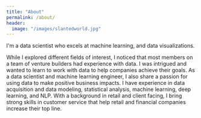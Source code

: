 ```yaml
---
title: "About"
permalink: /about/
header:
  image: "/images/slantedworld.jpg"
---
```


I'm a data scientist who excels at machine learning, and data visualizations.

While I explored different fields of interest, I noticed that most members on a team of venture builders had experience with
data. I was intrigued and wanted to learn to work with data to help companies achieve their goals. As a data scientist and
machine learning engineer, I also share a passion for using data to make positive business impacts. I have experience in
data acquisition and data modeling, statistical analysis, machine learning, deep learning, and NLP. With a background in
retail and client facing, I bring strong skills in customer service that help retail and financial companies increase their top line.
